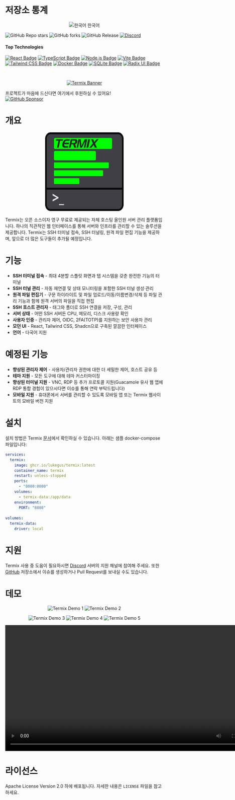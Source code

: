 # 저장소 통계
<p align="center">
  <img src="https://flagcdn.com/kr.svg" alt="한국어" width="24" height="16"> 한국어
</p>


![GitHub Repo stars](https://img.shields.io/github/stars/LukeGus/Termix?style=flat&label=Stars)
![GitHub forks](https://img.shields.io/github/forks/LukeGus/Termix?style=flat&label=Forks)
![GitHub Release](https://img.shields.io/github/v/release/LukeGus/Termix?style=flat&label=Release)
<a href="https://discord.gg/jVQGdvHDrf"><img alt="Discord" src="https://img.shields.io/discord/1347374268253470720"></a>
#### Top Technologies
[![React Badge](https://img.shields.io/badge/-React-61DBFB?style=flat-square&labelColor=black&logo=react&logoColor=61DBFB)](#)
[![TypeScript Badge](https://img.shields.io/badge/-TypeScript-3178C6?style=flat-square&labelColor=black&logo=typescript&logoColor=3178C6)](#)
[![Node.js Badge](https://img.shields.io/badge/-Node.js-3C873A?style=flat-square&labelColor=black&logo=node.js&logoColor=3C873A)](#)
[![Vite Badge](https://img.shields.io/badge/-Vite-646CFF?style=flat-square&labelColor=black&logo=vite&logoColor=646CFF)](#)
[![Tailwind CSS Badge](https://img.shields.io/badge/-TailwindCSS-38B2AC?style=flat-square&labelColor=black&logo=tailwindcss&logoColor=38B2AC)](#)
[![Docker Badge](https://img.shields.io/badge/-Docker-2496ED?style=flat-square&labelColor=black&logo=docker&logoColor=2496ED)](#)
[![SQLite Badge](https://img.shields.io/badge/-SQLite-003B57?style=flat-square&labelColor=black&logo=sqlite&logoColor=003B57)](#)
[![Radix UI Badge](https://img.shields.io/badge/-Radix%20UI-161618?style=flat-square&labelColor=black&logo=radixui&logoColor=161618)](#)

<br />
<p align="center">
  <a href="https://github.com/LukeGus/Termix">
    <img alt="Termix Banner" src=./repo-images/HeaderImage.png style="width: auto; height: auto;">  </a>
</p>

프로젝트가 마음에 드신다면 여기에서 후원하실 수 있어요!\
[![GitHub Sponsor](https://img.shields.io/badge/Sponsor-LukeGus-181717?style=for-the-badge&logo=github&logoColor=white)](https://github.com/sponsors/LukeGus)

# 개요

<p align="center">
  <a href="https://github.com/LukeGus/Termix">
    <img alt="Termix Banner" src=./public/icon.svg style="width: 250px; height: 250px;">  </a>
</p>

Termix는 오픈 소스이자 영구 무료로 제공되는 자체 호스팅 올인원 서버 관리 플랫폼입니다. 하나의 직관적인 웹 인터페이스를 통해 서버와 인프라를 관리할 수 있는 솔루션을 제공합니다. Termix는 SSH 터미널 접속, SSH 터널링, 원격 파일 편집 기능을 제공하며, 앞으로 더 많은 도구들이 추가될 예정입니다.

# 기능
- **SSH 터미널 접속** - 최대 4분할 스플릿 화면과 탭 시스템을 갖춘 완전한 기능의 터미널
- **SSH 터널 관리** - 자동 재연결 및 상태 모니터링을 포함한 SSH 터널 생성·관리
- **원격 파일 편집기** - 구문 하이라이트 및 파일 업로드/이동/이름변경/삭제 등 파일 관리 기능과 함께 원격 서버의 파일을 직접 편집
- **SSH 호스트 관리자** - 태그와 폴더로 SSH 연결을 저장, 구성, 관리
- **서버 상태** - 어떤 SSH 서버든 CPU, 메모리, 디스크 사용량 확인
- **사용자 인증** - 관리자 제어, OIDC, 2FA(TOTP)를 지원하는 보안 사용자 관리
- **모던 UI** - React, Tailwind CSS, Shadcn으로 구축된 깔끔한 인터페이스
- **언어** - 다국어 지원

# 예정된 기능
- **향상된 관리자 제어** - 사용자/관리자 권한에 대한 더 세밀한 제어, 호스트 공유 등
- **테마 지원** - 모든 도구에 대해 테마 커스터마이징
- **향상된 터미널 지원** - VNC, RDP 등 추가 프로토콜 지원(Guacamole 유사 웹 앱에 RDP 통합 경험이 있으시다면 이슈를 통해 연락 부탁드립니다)
- **모바일 지원** - 휴대폰에서 서버를 관리할 수 있도록 모바일 앱 또는 Termix 웹사이트의 모바일 버전 지원

# 설치
설치 방법은 Termix [문서](https://docs.termix.site/install)에서 확인하실 수 있습니다. 아래는 샘플 docker-compose 파일입니다:
```yaml
services:
  termix:
    image: ghcr.io/lukegus/termix:latest
    container_name: termix
    restart: unless-stopped
    ports:
      - "8080:8080"
    volumes:
      - termix-data:/app/data
    environment:
      PORT: "8080"

volumes:
  termix-data:
    driver: local 
```

# 지원
Termix 사용 중 도움이 필요하시면 [Discord](https://discord.gg/jVQGdvHDrf) 서버의 지원 채널에 참여해 주세요. 또한 [GitHub](https://github.com/LukeGus/Termix/issues) 저장소에서 이슈를 생성하거나 Pull Request를 보내실 수도 있습니다.

# 데모

<p align="center">
  <img src="./repo-images/Image 1.png" width="400" alt="Termix Demo 1"/>
  <img src="./repo-images/Image 2.png" width="400" alt="Termix Demo 2"/>
</p>

<p align="center">
  <img src="./repo-images/Image 3.png" width="250" alt="Termix Demo 3"/>
  <img src="./repo-images/Image 4.png" width="250" alt="Termix Demo 4"/>
  <img src="./repo-images/Image 5.png" width="250" alt="Termix Demo 5"/>
</p>

<p align="center">
  <video src="https://github.com/user-attachments/assets/f9caa061-10dc-4173-ae7d-c6d42f05cf56" width="800" controls>
    Your browser does not support the video tag.
  </video>
</p>

# 라이선스
Apache License Version 2.0 하에 배포됩니다. 자세한 내용은 `LICENSE` 파일을 참고하세요.
